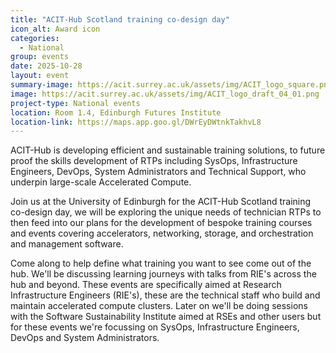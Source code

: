 ```yaml
---
title: "ACIT-Hub Scotland training co-design day"
icon_alt: Award icon
categories:
  - National
group: events
date: 2025-10-28
layout: event
summary-image: https://acit.surrey.ac.uk/assets/img/ACIT_logo_square.png
image: https://acit.surrey.ac.uk/assets/img/ACIT_logo_draft_04_01.png
project-type: National events
location: Room 1.4, Edinburgh Futures Institute
location-link: https://maps.app.goo.gl/DWrEyDWtnkTakhvL8
---
```

 
ACIT-Hub is developing efficient and sustainable training solutions, to future proof the skills development of RTPs including SysOps, Infrastructure Engineers, DevOps, System Administrators and Technical Support, who underpin large-scale Accelerated Compute.

Join us at the University of Edinburgh for the ACIT-Hub Scotland training co-design day, we will be exploring the unique needs of technician RTPs to then feed into our plans for the development of bespoke training courses and events covering accelerators, networking, storage, and orchestration and management software.

Come along to help define what training you want to see come out of the hub. We'll be discussing learning journeys with talks from RIE's across the hub and beyond. These events are specifically aimed at Research Infrastructure Engineers (RIE's), these are the technical staff who build and maintain accelerated compute clusters. Later on we'll be doing sessions with the Software Sustainability Institute aimed at RSEs and other users but for these events we're focussing on SysOps, Infrastructure Engineers, DevOps and System Administrators.
